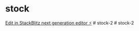 # stock

[Edit in StackBlitz next generation editor ⚡️](https://stackblitz.com/~/github.com/fauhyn8/stock)
#   s t o c k - 2  
 #   s t o c k - 2  
 